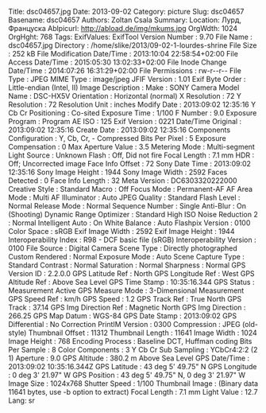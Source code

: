 Title: dsc04657.jpg
Date: 2013-09-02
Category: picture
Slug: dsc04657
Basename: dsc04657
Authors: Zoltan Csala
Summary:
Location: Лурд, Француска
Ablpicurl: http://abload.de/img/mkums.jpg
OrgWdth: 1024
OrgHght: 768
Tags:
ExifValues: ExifTool Version Number : 9.70
            File Name : dsc04657.jpg
            Directory : /home/slike/2013/09-02-1-lourdes-shrine
            File Size : 252 kB
            File Modification Date/Time : 2013:10:04 22:58:54+02:00
            File Access Date/Time : 2015:05:30 13:02:33+02:00
            File Inode Change Date/Time : 2014:07:26 16:31:29+02:00
            File Permissions : rw-r--r--
            File Type : JPEG
            MIME Type : image/jpeg
            JFIF Version : 1.01
            Exif Byte Order : Little-endian (Intel, II)
            Image Description :
            Make : SONY
            Camera Model Name : DSC-HX5V
            Orientation : Horizontal (normal)
            X Resolution : 72
            Y Resolution : 72
            Resolution Unit : inches
            Modify Date : 2013:09:02 12:35:16
            Y Cb Cr Positioning : Co-sited
            Exposure Time : 1/100
            F Number : 9.0
            Exposure Program : Program AE
            ISO : 125
            Exif Version : 0221
            Date/Time Original : 2013:09:02 12:35:16
            Create Date : 2013:09:02 12:35:16
            Components Configuration : Y, Cb, Cr, -
            Compressed Bits Per Pixel : 5
            Exposure Compensation : 0
            Max Aperture Value : 3.5
            Metering Mode : Multi-segment
            Light Source : Unknown
            Flash : Off, Did not fire
            Focal Length : 7.1 mm
            HDR : Off; Uncorrected image
            Face Info Offset : 72
            Sony Date Time : 2013:09:02 12:35:16
            Sony Image Height : 1944
            Sony Image Width : 2592
            Faces Detected : 0
            Face Info Length : 32
            Meta Version : DC6303320222000
            Creative Style : Standard
            Macro : Off
            Focus Mode : Permanent-AF
            AF Area Mode : Multi
            AF Illuminator : Auto
            JPEG Quality : Standard
            Flash Level : Normal
            Release Mode : Normal
            Sequence Number : Single
            Anti-Blur : On (Shooting)
            Dynamic Range Optimizer : Standard
            High ISO Noise Reduction 2 : Normal
            Intelligent Auto : On
            White Balance : Auto
            Flashpix Version : 0100
            Color Space : sRGB
            Exif Image Width : 2592
            Exif Image Height : 1944
            Interoperability Index : R98 - DCF basic file (sRGB)
            Interoperability Version : 0100
            File Source : Digital Camera
            Scene Type : Directly photographed
            Custom Rendered : Normal
            Exposure Mode : Auto
            Scene Capture Type : Standard
            Contrast : Normal
            Saturation : Normal
            Sharpness : Normal
            GPS Version ID : 2.2.0.0
            GPS Latitude Ref : North
            GPS Longitude Ref : West
            GPS Altitude Ref : Above Sea Level
            GPS Time Stamp : 10:35:16.344
            GPS Status : Measurement Active
            GPS Measure Mode : 3-Dimensional Measurement
            GPS Speed Ref : km/h
            GPS Speed : 1.2
            GPS Track Ref : True North
            GPS Track : 37.14
            GPS Img Direction Ref : Magnetic North
            GPS Img Direction : 266.25
            GPS Map Datum : WGS-84
            GPS Date Stamp : 2013:09:02
            GPS Differential : No Correction
            PrintIM Version : 0300
            Compression : JPEG (old-style)
            Thumbnail Offset : 11312
            Thumbnail Length : 11641
            Image Width : 1024
            Image Height : 768
            Encoding Process : Baseline DCT, Huffman coding
            Bits Per Sample : 8
            Color Components : 3
            Y Cb Cr Sub Sampling : YCbCr4:2:2 (2 1)
            Aperture : 9.0
            GPS Altitude : 380.2 m Above Sea Level
            GPS Date/Time : 2013:09:02 10:35:16.344Z
            GPS Latitude : 43 deg 5' 49.75" N
            GPS Longitude : 0 deg 3' 21.97" W
            GPS Position : 43 deg 5' 49.75" N, 0 deg 3' 21.97" W
            Image Size : 1024x768
            Shutter Speed : 1/100
            Thumbnail Image : (Binary data 11641 bytes, use -b option to extract)
            Focal Length : 7.1 mm
            Light Value : 12.7
Lang: sr

